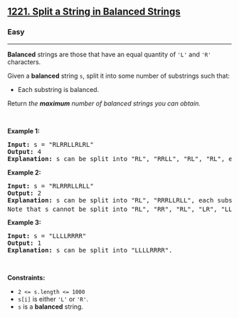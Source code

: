 <h2><a href="https://leetcode.com/problems/split-a-string-in-balanced-strings/">1221. Split a String in Balanced Strings</a></h2><h3>Easy</h3><hr><div><p><strong>Balanced</strong> strings are those that have an equal quantity of <code>'L'</code> and <code>'R'</code> characters.</p>

<p>Given a <strong>balanced</strong> string <code>s</code>, split it into some number of substrings such that:</p>

<ul>
	<li>Each substring is balanced.</li>
</ul>

<p>Return <em>the <strong>maximum</strong> number of balanced strings you can obtain.</em></p>

<p>&nbsp;</p>
<p><strong class="example">Example 1:</strong></p>

<pre style="position: relative;"><strong>Input:</strong> s = "RLRRLLRLRL"
<strong>Output:</strong> 4
<strong>Explanation:</strong> s can be split into "RL", "RRLL", "RL", "RL", each substring contains same number of 'L' and 'R'.
<div class="open_grepper_editor" title="Edit &amp; Save To Grepper"></div></pre>

<p><strong class="example">Example 2:</strong></p>

<pre style="position: relative;"><strong>Input:</strong> s = "RLRRRLLRLL"
<strong>Output:</strong> 2
<strong>Explanation:</strong> s can be split into "RL", "RRRLLRLL", each substring contains same number of 'L' and 'R'.
Note that s cannot be split into "RL", "RR", "RL", "LR", "LL", because the 2<sup>nd</sup> and 5<sup>th</sup> substrings are not balanced.<div class="open_grepper_editor" title="Edit &amp; Save To Grepper"></div></pre>

<p><strong class="example">Example 3:</strong></p>

<pre style="position: relative;"><strong>Input:</strong> s = "LLLLRRRR"
<strong>Output:</strong> 1
<strong>Explanation:</strong> s can be split into "LLLLRRRR".
<div class="open_grepper_editor" title="Edit &amp; Save To Grepper"></div></pre>

<p>&nbsp;</p>
<p><strong>Constraints:</strong></p>

<ul>
	<li><code>2 &lt;= s.length &lt;= 1000</code></li>
	<li><code>s[i]</code> is either <code>'L'</code> or <code>'R'</code>.</li>
	<li><code>s</code> is a <strong>balanced</strong> string.</li>
</ul>
</div>
